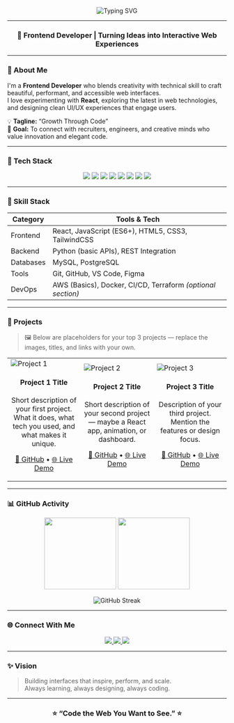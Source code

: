 <!-- Animated Header -->
<p align="center">
  <img src="https://readme-typing-svg.demolab.com?font=Fira+Code&pause=1000&color=61DAFB&center=true&vCenter=true&width=500&lines=Hey+there!+👋+I'm+John+Doe;Frontend+Developer+%7C+React+Enthusiast;Crafting+Playful+%26+Powerful+Web+Experiences" alt="Typing SVG" />
</p>

---

<h3 align="center">🎨 Frontend Developer | Turning Ideas into Interactive Web Experiences</h3>

---

### 🚀 About Me  

I'm a **Frontend Developer** who blends creativity with technical skill to craft beautiful, performant, and accessible web interfaces.  
I love experimenting with **React**, exploring the latest in web technologies, and designing clean UI/UX experiences that engage users.  

💡 **Tagline:** “Growth Through Code”  
🎯 **Goal:** To connect with recruiters, engineers, and creative minds who value innovation and elegant code.  

---

### 🧰 Tech Stack  

<p align="center">
  <img src="https://img.shields.io/badge/HTML5-E34F26?style=for-the-badge&logo=html5&logoColor=white"/>
  <img src="https://img.shields.io/badge/CSS3-1572B6?style=for-the-badge&logo=css3&logoColor=white"/>
  <img src="https://img.shields.io/badge/JavaScript-F7DF1E?style=for-the-badge&logo=javascript&logoColor=black"/>
  <img src="https://img.shields.io/badge/React-20232A?style=for-the-badge&logo=react&logoColor=61DAFB"/>
  <img src="https://img.shields.io/badge/Python-3776AB?style=for-the-badge&logo=python&logoColor=white"/>
  <img src="https://img.shields.io/badge/MySQL-005C84?style=for-the-badge&logo=mysql&logoColor=white"/>
  <img src="https://img.shields.io/badge/PostgreSQL-316192?style=for-the-badge&logo=postgresql&logoColor=white"/>
  <img src="https://img.shields.io/badge/Git-F05032?style=for-the-badge&logo=git&logoColor=white"/>
</p>

---

### 🧩 Skill Stack  

| Category | Tools & Tech |
|-----------|--------------|
| Frontend | React, JavaScript (ES6+), HTML5, CSS3, TailwindCSS |
| Backend | Python (basic APIs), REST Integration |
| Databases | MySQL, PostgreSQL |
| Tools | Git, GitHub, VS Code, Figma |
| DevOps | AWS (Basics), Docker, CI/CD, Terraform *(optional section)* |

---

### 💼 Projects  

> 🖼️ Below are placeholders for your top 3 projects — replace the images, titles, and links with your own.

<table>
  <tr>
    <td width="33%">
      <img src="https://via.placeholder.com/300x180.png?text=Project+1" alt="Project 1"/>
      <h4 align="center">Project 1 Title</h4>
      <p align="center">Short description of your first project. What it does, what tech you used, and what makes it unique.</p>
      <p align="center">
        <a href="https://github.com/yourusername/project1">🔗 GitHub</a> • 
        <a href="https://yourliveprojectlink.com">🌐 Live Demo</a>
      </p>
    </td>
    <td width="33%">
      <img src="https://via.placeholder.com/300x180.png?text=Project+2" alt="Project 2"/>
      <h4 align="center">Project 2 Title</h4>
      <p align="center">Short description of your second project — maybe a React app, animation, or dashboard.</p>
      <p align="center">
        <a href="https://github.com/yourusername/project2">🔗 GitHub</a> • 
        <a href="https://yourliveprojectlink.com">🌐 Live Demo</a>
      </p>
    </td>
    <td width="33%">
      <img src="https://via.placeholder.com/300x180.png?text=Project+3" alt="Project 3"/>
      <h4 align="center">Project 3 Title</h4>
      <p align="center">Description of your third project. Mention the features or design focus.</p>
      <p align="center">
        <a href="https://github.com/yourusername/project3">🔗 GitHub</a> • 
        <a href="https://yourliveprojectlink.com">🌐 Live Demo</a>
      </p>
    </td>
  </tr>
</table>

---

### 📊 GitHub Activity  

<p align="center">
  <img src="https://github-readme-stats.vercel.app/api?username=yourusername&show_icons=true&theme=react&hide_border=true" height="165"/>
  <img src="https://github-readme-stats.vercel.app/api/top-langs/?username=yourusername&layout=compact&theme=react&hide_border=true" height="165"/>
</p>

<p align="center">
  <img src="https://github-readme-streak-stats.herokuapp.com/?user=yourusername&theme=react&hide_border=true" alt="GitHub Streak" />
</p>

---

### 🌐 Connect With Me  

<p align="center">
  <a href="https://www.linkedin.com/" target="_blank">
    <img src="https://img.shields.io/badge/LinkedIn-0A66C2?style=for-the-badge&logo=linkedin&logoColor=white"/>
  </a>
  <a href="https://www.instagram.com/" target="_blank">
    <img src="https://img.shields.io/badge/Instagram-E4405F?style=for-the-badge&logo=instagram&logoColor=white"/>
  </a>
  <a href="https://yourportfolio.com" target="_blank">
    <img src="https://img.shields.io/badge/Portfolio-000000?style=for-the-badge&logo=vercel&logoColor=white"/>
  </a>
</p>

---

### ✨ Vision  

> Building interfaces that inspire, perform, and scale.  
> Always learning, always designing, always coding.

---

<h3 align="center">⭐ “Code the Web You Want to See.” ⭐</h3>
